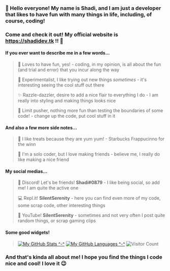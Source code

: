### 👋 Hello everyone! My name is **Shadi**, and I am just a developer that likes to have fun with many things in life, including, of course, coding!
### Come and check it out! My official website is **https://shadidev.tk** !! 🥳

#### If you ever want to describe me in a few words...
> 🎈 Loves to have fun, yes! - coding, in my opinion, is all about the fun (and trial and error) that you incur along the way
> 
> 🧪 Experimentalist, I like trying out new things *sometimes* - it's interesting seeing the cool stuff out there
> 
> ✨ Razzle-dazzler, desire to add a nice flair to everything I do - I am really into styling and making things looks nice
> 
> 🧨 Limit pusher, nothing more fun than testing the boundaries of some code! - change up the code, put cool stuff in it

#### And also a few more side notes...
> 🍩 I like treats because they are yum yum! - Starbucks Frappucinno for the winn
> 
> 🥰 I'm a solo coder, but I love making friends - believe me, I really do like making a nice friend 

#### My social medias...
> 💬 Discord! Let's be friends! **Shadi#0879** - I like being social, so add me! I am quite the active one
> 
> 💻 Repl.it! **SilentSerenity** - here you can find even more of my code, some scrap code, other interesting things
> 
> 🎥 YouTube! **SilentSerenity** - sometimes and not very often I post quite random things, or scrap gaming clips

#### Some good widgets!
> [![My GitHub Stats ^-^](https://github-readme-stats.vercel.app/api/?username=SilentSerenityy&count_private=false&theme=tokyonight&showicons=true)]()
> [![My GitHub Languages ^-^](https://github-readme-stats.vercel.app/api/top-langs/?username=SilentSerenityy&langs_count=3&theme=tokyonight)]()
> ![Visitor Count](https://profile-counter.glitch.me/SilentSerenityy/count.svg)

### And that's kinda all about me! I hope you find the things I code nice and cool! I love it 😉
